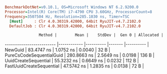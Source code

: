 ``` ini

BenchmarkDotNet=v0.10.1, OS=Microsoft Windows NT 6.2.9200.0
Processor=Intel(R) Core(TM) i7-4790 CPU 3.60GHz, ProcessorCount=8
Frequency=3507504 Hz, Resolution=285.1030 ns, Timer=TSC
  [Host]     : Clr 4.0.30319.42000, 64bit RyuJIT-v4.7.2102.0
  DefaultJob : Clr 4.0.30319.42000, 64bit RyuJIT-v4.7.2102.0


```
                   Method |        Mean |    StdDev |  Gen 0 | Allocated |
------------------------- |------------ |---------- |------- |---------- |
                  NewGuid |  83.4747 ns | 1.0752 ns | 0.0040 |      32 B |
 PureCsCodeSequentialGuid | 280.8663 ns | 2.5649 ns | 0.0198 |     136 B |
     UuidCreateSequential |  55.3232 ns | 0.6649 ns | 0.0232 |     112 B |
 FastUuidCreateSequential |  47.5742 ns | 1.2835 ns | 0.0138 |      72 B |
